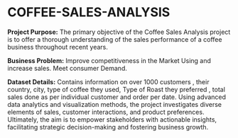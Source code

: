 # COFFEE-SALES-ANALYSIS

**Project Purpose:**
The primary objective of the Coffee Sales Analysis project is to offer a thorough understanding of the sales performance of a coffee business throughout recent years.

**Business Problem:**
Improve competitiveness in the Market Using and increase sales.
Meet consumer Demand.


**Dataset Details:**
Contains information on over 1000 customers , their country, city, type of coffee they used, Type of Roast they preferred , total sales done as per individual customer and order per date.
Using advanced data analytics and visualization methods, the project investigates diverse elements of sales, customer interactions, and product preferences.
Ultimately, the aim is to empower stakeholders with actionable insights, facilitating strategic decision-making and fostering business growth.


